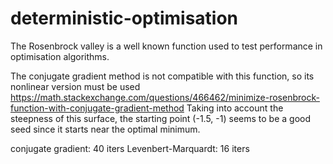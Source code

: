 # deterministic-optimisation
The Rosenbrock valley is a well known function used to test performance in optimisation algorithms. 

The conjugate gradient method is not compatible with this function, so its nonlinear version must be used https://math.stackexchange.com/questions/466462/minimize-rosenbrock-function-with-conjugate-gradient-method
Taking into account the steepness of this surface, the starting point (-1.5, -1) seems to be a good seed since it starts near the optimal minimum.

conjugate gradient: 40 iters
Levenbert-Marquardt: 16 iters
